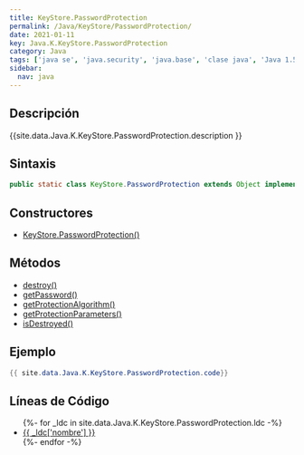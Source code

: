```yaml
---
title: KeyStore.PasswordProtection
permalink: /Java/KeyStore/PasswordProtection/
date: 2021-01-11
key: Java.K.KeyStore.PasswordProtection
category: Java
tags: ['java se', 'java.security', 'java.base', 'clase java', 'Java 1.5']
sidebar: 
  nav: java
---
```


## Descripción
{{site.data.Java.K.KeyStore.PasswordProtection.description }}

## Sintaxis
~~~java
public static class KeyStore.PasswordProtection extends Object implements KeyStore.ProtectionParameter, Destroyable
~~~

## Constructores
* [KeyStore.PasswordProtection()](/Java/KeyStore/PasswordProtection/KeyStore/PasswordProtection/)

## Métodos
* [destroy()](/Java/KeyStore/PasswordProtection/destroy/)
* [getPassword()](/Java/KeyStore/PasswordProtection/getPassword/)
* [getProtectionAlgorithm()](/Java/KeyStore/PasswordProtection/getProtectionAlgorithm/)
* [getProtectionParameters()](/Java/KeyStore/PasswordProtection/getProtectionParameters/)
* [isDestroyed()](/Java/KeyStore/PasswordProtection/isDestroyed/)

## Ejemplo
~~~java
{{ site.data.Java.K.KeyStore.PasswordProtection.code}}
~~~

## Líneas de Código
<ul>
{%- for _ldc in site.data.Java.K.KeyStore.PasswordProtection.ldc -%}
   <li>
       <a href="{{_ldc['url'] }}">{{ _ldc['nombre'] }}</a>
   </li>
{%- endfor -%}
</ul>
